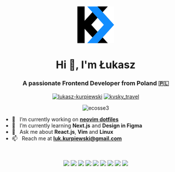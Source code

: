 <!--
**ecosse3/ecosse3** is a ✨ _special_ ✨ repository because its `README.md` (this file) appears on your GitHub profile.
-->
<p align="center"><img src="kvskyblue.png" /></p>
<h1 align="center">Hi 👋, I'm Łukasz</h1>
<h3 align="center">A passionate Frontend Developer from Poland 🇵🇱</h3>

<p align="center">
<a href="https://linkedin.com/in/lukasz-kurpiewski" target="blank"><img align="center" src="https://cdn.jsdelivr.net/npm/simple-icons@3.0.1/icons/linkedin.svg" alt="lukasz-kurpiewski" height="30" width="30" /></a>
<a href="https://instagram.com/kvsky_travel" target="blank"><img align="center" src="https://cdn.jsdelivr.net/npm/simple-icons@3.0.1/icons/instagram.svg" alt="kvsky_travel" height="30" width="30" /></a>
</p>

<p align="center"> <img src="https://komarev.com/ghpvc/?username=ecosse3&style=flat-square&color=2591F6" alt="ecosse3" /> </p>

- 🔭 &nbsp; I’m currently working on [**neovim dotfiles**](https://github.com/ecosse3/nvim)
- 🌱 &nbsp; I’m currently learning **Next.js** and **Design in Figma**
- 💬 &nbsp; Ask me about **React.js**, **Vim** and **Linux**
- 📫 &nbsp; Reach me at **luk.kurpiewski@gmail.com**

&nbsp;

<p align="center">
  <img src="https://img.shields.io/badge/neovim-%2357A143.svg?&style=for-the-badge&logo=neovim&logoColor=white" />
  <img src="https://img.shields.io/badge/typescript%20-%23007ACC.svg?&style=for-the-badge&logo=typescript&logoColor=white" />
  <img src="https://img.shields.io/badge/javascript%20-%23323330.svg?&style=for-the-badge&logo=javascript&logoColor=%23F7DF1E" />
  <img src="https://img.shields.io/badge/react%20-%2361DAFB.svg?&style=for-the-badge&logo=react&logoColor=black" />
  <img src="https://img.shields.io/badge/react%20native%20-%231CAACE.svg?&style=for-the-badge&logo=react&logoColor=white" />
  <img src="https://img.shields.io/badge/next.js%20-%23000000.svg?&style=for-the-badge&logo=next.js&logoColor=white" />
  <img src="https://img.shields.io/badge/redux%20-%23764ABC.svg?&style=for-the-badge&logo=redux&logoColor=white" />
  <img src="https://img.shields.io/badge/redux%20saga%20-%23999999.svg?&style=for-the-badge&logo=redux-saga&logoColor=white" />
  <img src="https://img.shields.io/badge/manjaro%20-%2335BF5C.svg?&style=for-the-badge&logo=manjaro&logoColor=white" />
</p>
